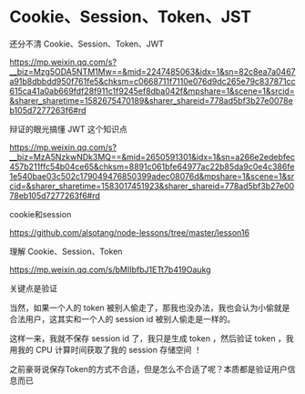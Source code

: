 # Cookie、Session、Token、JST 



还分不清 Cookie、Session、Token、JWT

https://mp.weixin.qq.com/s?__biz=Mzg5ODA5NTM1Mw==&mid=2247485063&idx=1&sn=82c8ea7a0467a91b8dbbdd950f761fe5&chksm=c0668711f7110e076d9dc265e79c837871cc615ca41a0ab669fdf28f911c1f9245ef8dba042f&mpshare=1&scene=1&srcid=&sharer_sharetime=1582675470189&sharer_shareid=778ad5bf3b27e0078eb105d7277263f6#rd



辩证的眼光搞懂 JWT 这个知识点

https://mp.weixin.qq.com/s?__biz=MzA5NzkwNDk3MQ==&mid=2650591301&idx=1&sn=a266e2edebfec457b211ffc54b04ce65&chksm=8891c061bfe64977ac22b85da9c0e4c386fe1e540bae03c502c179049476850399adec08076d&mpshare=1&scene=1&srcid=&sharer_sharetime=1583017451923&sharer_shareid=778ad5bf3b27e0078eb105d7277263f6#rd



cookie和session

https://github.com/alsotang/node-lessons/tree/master/lesson16



理解 Cookie、Session、Token

https://mp.weixin.qq.com/s/bMIIbfbJ1ETt7b419Oaukg



关键点是验证

当然，如果一个人的 token 被别人偷走了，那我也没办法，我也会认为小偷就是合法用户，这其实和一个人的 session id 被别人偷走是一样的。

 

这样一来，我就不保存 session id 了，我只是生成 token ，然后验证 token ，我用我的 CPU 计算时间获取了我的 session 存储空间 ！



之前豪哥说保存Token的方式不合适，但是怎么不合适了呢？本质都是验证用户信息而已